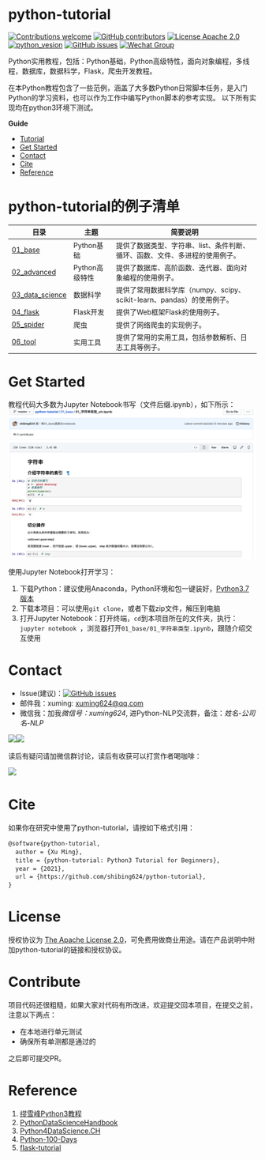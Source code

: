 # python-tutorial

[![Contributions welcome](https://img.shields.io/badge/contributions-welcome-brightgreen.svg)](CONTRIBUTING.md)
[![GitHub contributors](https://img.shields.io/github/contributors/shibing624/python-tutorial.svg)](https://github.com/shibing624/python-tutorial/graphs/contributors)
[![License Apache 2.0](https://img.shields.io/badge/license-Apache%202.0-blue.svg)](LICENSE)
[![python_vesion](https://img.shields.io/badge/Python-3.5%2B-green.svg)](requirements.txt)
[![GitHub issues](https://img.shields.io/github/issues/shibing624/python-tutorial.svg)](https://github.com/shibing624/python-tutorial/issues)
[![Wechat Group](http://vlog.sfyc.ltd/wechat_everyday/wxgroup_logo.png?imageView2/0/w/60/h/20)](#Contact)


Python实用教程，包括：Python基础，Python高级特性，面向对象编程，多线程，数据库，数据科学，Flask，爬虫开发教程。



在本Python教程包含了一些范例，涵盖了大多数Python日常脚本任务，是入门Python的学习资料，也可以作为工作中编写Python脚本的参考实现。
以下所有实现均在python3环境下测试。


**Guide**

- [Tutorial](#python-tutorial的例子清单)
- [Get Started](#get-started)
- [Contact](#Contact)
- [Cite](#Cite)
- [Reference](#reference)


# python-tutorial的例子清单

| **目录**  | **主题**            | 简要说明                              |
| --------------------- | -------------------------------------------- | ---------------------------- |
| [01_base](01_base)       | Python基础    | 提供了数据类型、字符串、list、条件判断、循环、函数、文件、多进程的使用例子。 |
| [02_advanced](02_advanced)       | Python高级特性    | 提供了数据库、高阶函数、迭代器、面向对象编程的使用例子。 |
| [03_data_science](03_data_science)    | 数据科学 | 提供了常用数据科学库（numpy、scipy、scikit-learn、pandas）的使用例子。 |
| [04_flask](04_flask)      | Flask开发    | 提供了Web框架Flask的使用例子。 |
| [05_spider](05_spider) | 爬虫    | 提供了网络爬虫的实现例子。|
| [06_tool](06_tool) | 实用工具    | 提供了常用的实用工具，包括参数解析、日志工具等例子。|



# Get Started

教程代码大多数为Jupyter Notebook书写（文件后缀.ipynb），如下所示：
![notebook](./docs/imgs/readme_img.png)

使用Jupyter Notebook打开学习：
1. 下载Python：建议使用Anaconda，Python环境和包一键装好，[Python3.7 版本](https://www.anaconda.com/products/individual)
2. 下载本项目：可以使用`git clone`，或者下载zip文件，解压到电脑
3. 打开Jupyter Notebook：打开终端，`cd`到本项目所在的文件夹，执行：```jupyter notebook ```，浏览器打开`01_base/01_字符串类型.ipynb`，跟随介绍交互使用

# Contact

- Issue(建议)：[![GitHub issues](https://img.shields.io/github/issues/shibing624/python-tutorial.svg)](https://github.com/shibing624/python-tutorial/issues)
- 邮件我：xuming: xuming624@qq.com
- 微信我：加我*微信号：xuming624*, 进Python-NLP交流群，备注：*姓名-公司名-NLP*

<img src="http://42.193.145.218/github_data/nlp_wechatgroup_erweima.png" width="200" /><img src="http://42.193.145.218/github_data/xm_wechat_erweima.png" width="200" />

读后有疑问请加微信群讨论，读后有收获可以打赏作者喝咖啡：

<img src="http://42.193.145.218/github_data/xm_wechat_zhifu.png" width="150" />

# Cite

如果你在研究中使用了python-tutorial，请按如下格式引用：

```latex
@software{python-tutorial,
  author = {Xu Ming},
  title = {python-tutorial: Python3 Tutorial for Beginners},
  year = {2021},
  url = {https://github.com/shibing624/python-tutorial},
}
```

# License


授权协议为 [The Apache License 2.0](/LICENSE)，可免费用做商业用途。请在产品说明中附加python-tutorial的链接和授权协议。


# Contribute
项目代码还很粗糙，如果大家对代码有所改进，欢迎提交回本项目，在提交之前，注意以下两点：

 - 在本地进行单元测试
 - 确保所有单测都是通过的

之后即可提交PR。

# Reference

1. [缪雪峰Python3教程](https://www.liaoxuefeng.com/wiki/1016959663602400)
2. [PythonDataScienceHandbook](https://github.com/jakevdp/PythonDataScienceHandbook)
3. [Python4DataScience.CH](https://github.com/catalystfrank/Python4DataScience.CH)
4. [Python-100-Days](https://github.com/jackfrued/Python-100-Days)
5. [flask-tutorial](https://github.com/greyli/flask-tutorial)